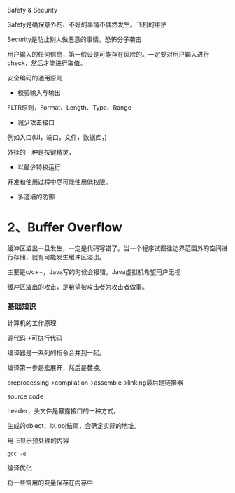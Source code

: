 Safety & Security

Safety是确保意外的、不好的事情不偶然发生。飞机的维护

Security是防止别人做恶意的事情。恐怖分子袭击

用户输入的任何信息，第一假设是可能存在风险的。一定要对用户输入进行check，然后才能进行取值。



安全编码的通用原则

* 校验输入与输出

FLTR原则，Format、Length、Type、Range

* 减少攻击接口

例如入口(UI，端口，文件，数据库，)

外挂的一种是按键精灵，

* 以最少特权运行

开发和使用过程中尽可能使用低权限。

* 多道墙的防御

# 2、Buffer Overflow

缓冲区溢出一旦发生，一定是代码写错了。当一个程序试图往边界范围外的空间进行存储，就有可能发生缓冲区溢出。

主要是c/c++，Java写的时候会报错。Java虚拟机希望用户无视

缓冲区溢出的攻击，是希望被攻击者为攻击者做事。

### 基础知识

计算机的工作原理

源代码->可执行代码

编译器是一系列的指令合并到一起。

编译第一步是宏展开，然后是替换。

preprocessing->compilation->assemble->linking最后是链接器

source code

header，头文件是暴露接口的一种方式。

生成的object，以.obj结尾，会确定实际的地址。

用-E显示预处理的内容

~~~
gcc -e 
~~~

编译优化

将一些常用的变量保存在内存中
